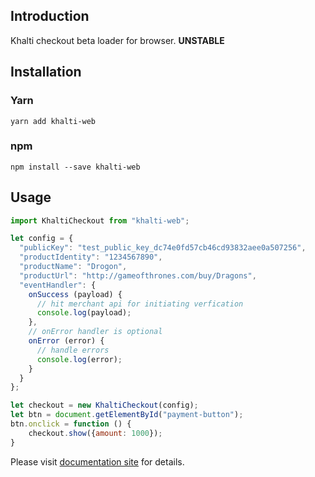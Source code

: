 ## Introduction
Khalti checkout beta loader for browser. <strong>UNSTABLE</strong>

## Installation
### Yarn
`yarn add khalti-web`

### npm
`npm install --save khalti-web`


## Usage
```javascript
import KhaltiCheckout from "khalti-web";

let config = {
  "publicKey": "test_public_key_dc74e0fd57cb46cd93832aee0a507256",
  "productIdentity": "1234567890",
  "productName": "Drogon",
  "productUrl": "http://gameofthrones.com/buy/Dragons",
  "eventHandler": {
    onSuccess (payload) {
      // hit merchant api for initiating verfication
      console.log(payload);
    },
    // onError handler is optional
    onError (error) {
      // handle errors
      console.log(error);
    }
  }
};

let checkout = new KhaltiCheckout(config);
let btn = document.getElementById("payment-button");
btn.onclick = function () {
	checkout.show({amount: 1000});
}
```

Please visit [documentation site](http://docs.khalti.com) for details.
